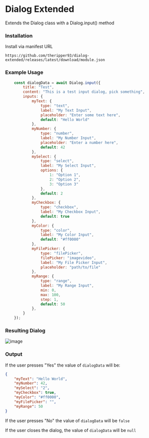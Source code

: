 # Dialog Extended
Extends the Dialog class with a Dialog.input() method

### Installation
Install via manifest URL
```copy
https://github.com/theripper93/dialog-extended/releases/latest/download/module.json
```
### Example Usage

```js
    const dialogData = await Dialog.input({
        title: "Test",
        content: "This is a test input dialog, pick something",
        inputs: {
            myText: {
                type: "text",
                label: "My Text Input",
                placeholder: "Enter some text here",
                default: "Hello World"
            },
            myNumber: {
                type: "number",
                label: "My Number Input",
                placeholder: "Enter a number here",
                default: 42
            },
            mySelect: {
                type: "select",
                label: "My Select Input",
                options: {
                    1: "Option 1",
                    2: "Option 2",
                    3: "Option 3"
                },
                default: 2
            },
            myCheckbox: {
                type: "checkbox",
                label: "My Checkbox Input",
                default: true
            },
            myColor: {
                type: "color",
                label: "My Color Input",
                default: "#ff0000"
            },
            myFilePicker: {
                type: "filePicker",
                filePicker: "imagevideo",
                label: "My File Picker Input",
                placeholder: "path/to/file"
            },
            myRange: {
                type: "range",
                label: "My Range Input",
                min: 0,
                max: 100,
                step: 1,
                default: 50
            },
        }
    });
```

### Resulting Dialog

![image](https://github.com/theripper93/dialog-extended/assets/1346839/bebc8521-bad8-475b-a672-83cbd1edfcca)

### Output

If the user presses "Yes" the value of `dialogData` will be:

```json
{
    "myText": "Hello World",
    "myNumber": 42,
    "mySelect": "2",
    "myCheckbox": true,
    "myColor": "#ff0000",
    "myFilePicker": "",
    "myRange": 50
}
```

If the user presses "No" the value of `dialogData` will be `false`

If the user closes the dialog, the value of `dialogData` will be `null`
